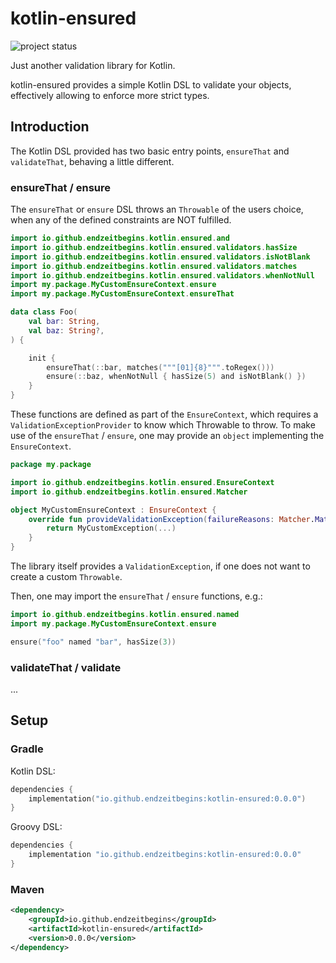 # kotlin-ensured

![project status](https://img.shields.io/badge/status-prototype-ff69b4)

Just another validation library for Kotlin. 

kotlin-ensured provides a simple Kotlin DSL 
to validate your objects, effectively allowing to enforce more strict types.

## Introduction

The Kotlin DSL provided has two basic entry points, `ensureThat` and `validateThat`,
behaving a little different.

### ensureThat / ensure

The `ensureThat` or `ensure` DSL throws an `Throwable` of the users choice,
when any of the defined constraints are NOT fulfilled. 

```kotlin
import io.github.endzeitbegins.kotlin.ensured.and
import io.github.endzeitbegins.kotlin.ensured.validators.hasSize
import io.github.endzeitbegins.kotlin.ensured.validators.isNotBlank
import io.github.endzeitbegins.kotlin.ensured.validators.matches
import io.github.endzeitbegins.kotlin.ensured.validators.whenNotNull
import my.package.MyCustomEnsureContext.ensure
import my.package.MyCustomEnsureContext.ensureThat

data class Foo(
    val bar: String,
    val baz: String?,
) {

    init {
        ensureThat(::bar, matches("""[01]{8}""".toRegex()))
        ensure(::baz, whenNotNull { hasSize(5) and isNotBlank() })
    }
}
```

These functions are defined as part of the `EnsureContext`, 
which requires a `ValidationExceptionProvider` to know which Throwable to throw.
To make use of the `ensureThat` / `ensure`, one may provide an `object` implementing the `EnsureContext`.
```kotlin
package my.package

import io.github.endzeitbegins.kotlin.ensured.EnsureContext
import io.github.endzeitbegins.kotlin.ensured.Matcher

object MyCustomEnsureContext : EnsureContext {
    override fun provideValidationException(failureReasons: Matcher.MatchResult.Failure): Throwable {
        return MyCustomException(...)
    }
}
```

The library itself provides a `ValidationException`, if one does not want to create a custom `Throwable`.

Then, one may import the `ensureThat` / `ensure` functions, e.g.:

```kotlin
import io.github.endzeitbegins.kotlin.ensured.named
import my.package.MyCustomEnsureContext.ensure

ensure("foo" named "bar", hasSize(3))
```

### validateThat / validate

...

## Setup

### Gradle

Kotlin DSL:

```kotlin
dependencies {
    implementation("io.github.endzeitbegins:kotlin-ensured:0.0.0")
}
```

Groovy DSL:

```gradle
dependencies {
    implementation "io.github.endzeitbegins:kotlin-ensured:0.0.0"
}
```

### Maven

```xml
<dependency>
    <groupId>io.github.endzeitbegins</groupId>
    <artifactId>kotlin-ensured</artifactId>
    <version>0.0.0</version>
</dependency>
```